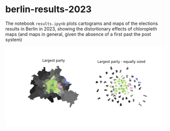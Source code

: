 # berlin-results-2023

The notebook `results.ipynb` plots cartograms and maps of the elections results in Berlin in 2023, showing the distortionary effects of chloropleth maps (and maps in general, given the absence of a first past the post system)

![plots](cartogram_comparison.png)
